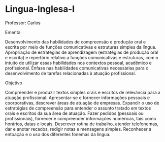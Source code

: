# Lingua-Inglesa-I
Professor: Carlos


Ementa

Desenvolvimento das habilidades de compreensão e produção oral e escrita por meio de funções comunicativas e estruturas simples da língua. Apropriação de estratégias de aprendizagem (estratégias de produção oral e escrita) e repertório relativo a funções comunicativas e estruturas, com o intuito de utilizar es­sas habilidades nos contextos pessoal, acadêmico e profissional. Ênfase nas habilidades comunicativas necessá­rias para o desenvolvimento de tarefas relacionadas à atuação profissional.


Objetivo

Compreender e produzir textos simples orais e escritos de relevância para a atuação profissional. Apresentar-se e fornecer informações pessoais e coorporativas, descrever áreas de atuação de empresas. Expandir o uso de estratégias de compreensão para entender o assunto tratado em textos orais e escritos da sua área de atuação. Fazer pedidos (pessoais ou profissionais), fornecer e compreender informações numéricas, tais como horários, datas e locais. Descrever rotina de trabalho, atender telefonemas, dar e anotar recados, redigir notas e mensagens simples. Reconhecer a entoação e o uso dos diferentes fonemas da língua.
